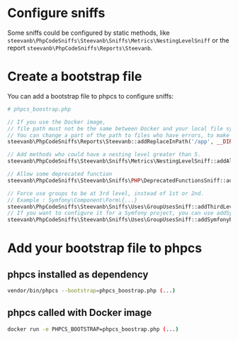 # Configure sniffs

Some sniffs could be configured by static methods,
like `steevanb\PhpCodeSniffs\Steevanb\Sniffs\Metrics\NestingLevelSniff`
or the report `steevanb\PhpCodeSniffs\Reports\Steevanb`.

# Create a bootstrap file

You can add a bootstrap file to phpcs to configure sniffs:

```php
# phpcs_boostrap.php

// If you use the Docker image,
// file path must not be the same between Docker and your local file system.
// You can change a part of the path to files who have errors, to make file:// works in bash.
steevanb\PhpCodeSniffs\Reports\Steevanb::addReplaceInPath('/app', __DIR__);

// Add methods who could have a nesting level greater than 5.
steevanb\PhpCodeSniffs\Steevanb\Sniffs\Metrics\NestingLevelSniff::addAllowedNestingLevelMethods('foo.php', 'barMethod');

// Allow some deprecated function
steevanb\PhpCodeSniffs\Steevanb\Sniffs\PHP\DeprecatedFunctionsSniff::addAllowDeprecatedFunction('deprecated_function');

// Force use groups to be at 3rd level, instead of 1st or 2nd.
// Example : Symfony\Component\Form\{...}
steevanb\PhpCodeSniffs\Steevanb\Sniffs\Uses\GroupUsesSniff::addThirdLevelPrefix('Symfony\Component');
// If you want to configure it for a Symfony project, you can use addSymfonyPrefixes()
steevanb\PhpCodeSniffs\Steevanb\Sniffs\Uses\GroupUsesSniff::addSymfonyPrefixes();
```

# Add your bootstrap file to phpcs

## phpcs installed as dependency

```bash
vendor/bin/phpcs --bootstrap=phpcs_boostrap.php (...)
```

## phpcs called with Docker image

```bash
docker run -e PHPCS_BOOTSTRAP=phpcs_boostrap.php (...)
```


